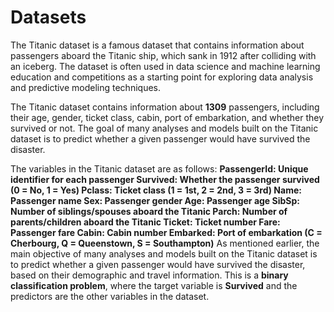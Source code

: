 # Datasets
The Titanic dataset is a famous dataset that contains information about passengers aboard the Titanic ship, which sank in 1912 after colliding with an iceberg. The dataset is often used in data science and machine learning education and competitions as a starting point for exploring data analysis and predictive modeling techniques.

The Titanic dataset contains information about **1309** passengers, including their age, gender, ticket class, cabin, port of embarkation, and whether they survived or not. The goal of many analyses and models built on the Titanic dataset is to predict whether a given passenger would have survived the disaster.

The variables in the Titanic dataset are as follows:
**PassengerId: Unique identifier for each passenger
Survived: Whether the passenger survived (0 = No, 1 = Yes)
Pclass: Ticket class (1 = 1st, 2 = 2nd, 3 = 3rd)
Name: Passenger name
Sex: Passenger gender
Age: Passenger age
SibSp: Number of siblings/spouses aboard the Titanic
Parch: Number of parents/children aboard the Titanic
Ticket: Ticket number
Fare: Passenger fare
Cabin: Cabin number
Embarked: Port of embarkation (C = Cherbourg, Q = Queenstown, S = Southampton)**
As mentioned earlier, the main objective of many analyses and models built on the Titanic dataset is to predict whether a given passenger would have survived the disaster, based on their demographic and travel information. This is a **binary classification problem**, where the target variable is **Survived** and the predictors are the other variables in the dataset.

